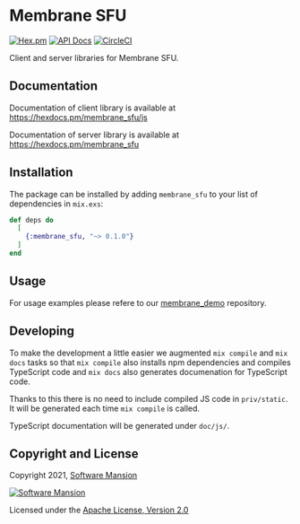 # Membrane SFU

[![Hex.pm](https://img.shields.io/hexpm/v/membrane_sfu_.svg)](https://hex.pm/packages/membrane_sfu)
[![API Docs](https://img.shields.io/badge/api-docs-yellow.svg?style=flat)](https://hexdocs.pm/membrane_sfu)
[![CircleCI](https://circleci.com/gh/membraneframework/membrane_sfu.svg?style=svg)](https://circleci.com/gh/membraneframework/membrane_sfu)

Client and server libraries for Membrane SFU.

## Documentation

Documentation of client library is available at https://hexdocs.pm/membrane_sfu/js

Documentation of server library is available at https://hexdocs.pm/membrane_sfu

## Installation

The package can be installed by adding `membrane_sfu` to your list of dependencies in `mix.exs`:

```elixir
def deps do
  [
    {:membrane_sfu, "~> 0.1.0"}
  ]
end
```

## Usage

For usage examples please refere to our [membrane_demo](https://github.com/membraneframework/membrane_demo/tree/master/webrtc/videoroom) repository.


## Developing

To make the development a little easier we augmented `mix compile` and `mix docs` tasks so that `mix compile` also installs npm dependencies and compiles TypeScript code
and `mix docs` also generates documenation for TypeScript code.

Thanks to this there is no need to include compiled JS code in `priv/static`. It will be generated each time `mix compile` is called.

TypeScript documentation will be generated under `doc/js/`.

## Copyright and License

Copyright 2021, [Software Mansion](https://swmansion.com/?utm_source=git&utm_medium=readme&utm_campaign=membrane_sfu)

[![Software Mansion](https://logo.swmansion.com/logo?color=white&variant=desktop&width=200&tag=membrane-github)](https://swmansion.com/?utm_source=git&utm_medium=readme&utm_campaign=membrane_sfu)

Licensed under the [Apache License, Version 2.0](LICENSE)
